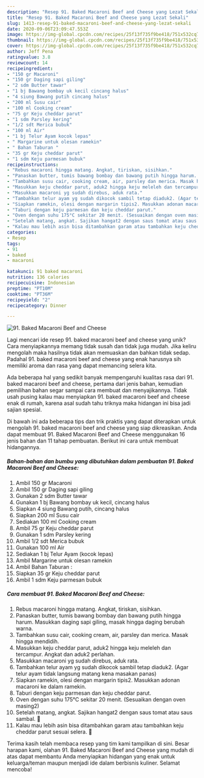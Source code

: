 ```yaml
---
description: "Resep 91. Baked Macaroni Beef and Cheese yang Lezat Sekali"
title: "Resep 91. Baked Macaroni Beef and Cheese yang Lezat Sekali"
slug: 1413-resep-91-baked-macaroni-beef-and-cheese-yang-lezat-sekali
date: 2020-09-06T23:09:47.553Z
image: https://img-global.cpcdn.com/recipes/25f13f735f9be418/751x532cq70/91-baked-macaroni-beef-and-cheese-foto-resep-utama.jpg
thumbnail: https://img-global.cpcdn.com/recipes/25f13f735f9be418/751x532cq70/91-baked-macaroni-beef-and-cheese-foto-resep-utama.jpg
cover: https://img-global.cpcdn.com/recipes/25f13f735f9be418/751x532cq70/91-baked-macaroni-beef-and-cheese-foto-resep-utama.jpg
author: Jeff Pena
ratingvalue: 3.8
reviewcount: 14
recipeingredient:
- "150 gr Macaroni"
- "150 gr Daging sapi giling"
- "2 sdm Butter tawar"
- "1 bj Bawang bombay uk kecil cincang halus"
- "4 siung Bawang putih cincang halus"
- "200 ml Susu cair"
- "100 ml Cooking cream"
- "75 gr Keju cheddar parut"
- "1 sdm Parsley kering"
- "1/2 sdt Merica bubuk"
- "100 ml Air"
- "1 bj Telur Ayam kocok lepas"
- " Margarine untuk olesan ramekin"
- " Bahan Taburan "
- "35 gr Keju cheddar parut"
- "1 sdm Keju parmesan bubuk"
recipeinstructions:
- "Rebus macaroni hingga matang. Angkat, tiriskan, sisihkan."
- "Panaskan butter, tumis bawang bombay dan bawang putih hingga harum. Masukkan daging sapi giling, masak hingga daging berubah warna."
- "Tambahkan susu cair, cooking cream, air, parsley dan merica. Masak hingga mendidih."
- "Masukkan keju cheddar parut, aduk2 hingga keju meleleh dan tercampur. Angkat dan aduk2 perlahan."
- "Masukkan macaroni yg sudah direbus, aduk rata."
- "Tambahkan telur ayam yg sudah dikocok sambil tetap diaduk2. (Agar telur ayam tidak langsung matang kena masakan panas)"
- "Siapkan ramekin, olesi dengan margarin tipis2. Masukkan adonan macaroni ke dalam ramekin."
- "Taburi dengan keju parmesan dan keju cheddar parut."
- "Oven dengan suhu 175°C sekitar 20 menit. (Sesuaikan dengan oven masing2)"
- "Setelah matang, angkat. Sajikan hangat2 dengan saus tomat atau saus sambal. 🙂"
- "Kalau mau lebih asin bisa ditambahkan garam atau tambahkan keju cheddar parut sesuai selera. 🙂"
categories:
- Resep
tags:
- 91
- baked
- macaroni

katakunci: 91 baked macaroni 
nutrition: 136 calories
recipecuisine: Indonesian
preptime: "PT10M"
cooktime: "PT36M"
recipeyield: "2"
recipecategory: Dinner

---
```



![91. Baked Macaroni Beef and Cheese](https://img-global.cpcdn.com/recipes/25f13f735f9be418/751x532cq70/91-baked-macaroni-beef-and-cheese-foto-resep-utama.jpg)

Lagi mencari ide resep 91. baked macaroni beef and cheese yang unik? Cara menyiapkannya memang tidak susah dan tidak juga mudah. Jika keliru mengolah maka hasilnya tidak akan memuaskan dan bahkan tidak sedap. Padahal 91. baked macaroni beef and cheese yang enak harusnya sih memiliki aroma dan rasa yang dapat memancing selera kita.



Ada beberapa hal yang sedikit banyak mempengaruhi kualitas rasa dari 91. baked macaroni beef and cheese, pertama dari jenis bahan, kemudian pemilihan bahan segar sampai cara membuat dan menyajikannya. Tidak usah pusing kalau mau menyiapkan 91. baked macaroni beef and cheese enak di rumah, karena asal sudah tahu triknya maka hidangan ini bisa jadi sajian spesial.


Di bawah ini ada beberapa tips dan trik praktis yang dapat diterapkan untuk mengolah 91. baked macaroni beef and cheese yang siap dikreasikan. Anda dapat membuat 91. Baked Macaroni Beef and Cheese menggunakan 16 jenis bahan dan 11 tahap pembuatan. Berikut ini cara untuk membuat hidangannya.

<!--inarticleads1-->

##### Bahan-bahan dan bumbu yang dibutuhkan dalam pembuatan 91. Baked Macaroni Beef and Cheese:

1. Ambil 150 gr Macaroni
1. Ambil 150 gr Daging sapi giling
1. Gunakan 2 sdm Butter tawar
1. Gunakan 1 bj Bawang bombay uk kecil, cincang halus
1. Siapkan 4 siung Bawang putih, cincang halus
1. Siapkan 200 ml Susu cair
1. Sediakan 100 ml Cooking cream
1. Ambil 75 gr Keju cheddar parut
1. Gunakan 1 sdm Parsley kering
1. Ambil 1/2 sdt Merica bubuk
1. Gunakan 100 ml Air
1. Sediakan 1 bj Telur Ayam (kocok lepas)
1. Ambil  Margarine untuk olesan ramekin
1. Ambil  Bahan Taburan :
1. Siapkan 35 gr Keju cheddar parut
1. Ambil 1 sdm Keju parmesan bubuk




<!--inarticleads2-->

##### Cara membuat 91. Baked Macaroni Beef and Cheese:

1. Rebus macaroni hingga matang. Angkat, tiriskan, sisihkan.
1. Panaskan butter, tumis bawang bombay dan bawang putih hingga harum. Masukkan daging sapi giling, masak hingga daging berubah warna.
1. Tambahkan susu cair, cooking cream, air, parsley dan merica. Masak hingga mendidih.
1. Masukkan keju cheddar parut, aduk2 hingga keju meleleh dan tercampur. Angkat dan aduk2 perlahan.
1. Masukkan macaroni yg sudah direbus, aduk rata.
1. Tambahkan telur ayam yg sudah dikocok sambil tetap diaduk2. (Agar telur ayam tidak langsung matang kena masakan panas)
1. Siapkan ramekin, olesi dengan margarin tipis2. Masukkan adonan macaroni ke dalam ramekin.
1. Taburi dengan keju parmesan dan keju cheddar parut.
1. Oven dengan suhu 175°C sekitar 20 menit. (Sesuaikan dengan oven masing2)
1. Setelah matang, angkat. Sajikan hangat2 dengan saus tomat atau saus sambal. 🙂
1. Kalau mau lebih asin bisa ditambahkan garam atau tambahkan keju cheddar parut sesuai selera. 🙂




Terima kasih telah membaca resep yang tim kami tampilkan di sini. Besar harapan kami, olahan 91. Baked Macaroni Beef and Cheese yang mudah di atas dapat membantu Anda menyiapkan hidangan yang enak untuk keluarga/teman maupun menjadi ide dalam berbisnis kuliner. Selamat mencoba!
